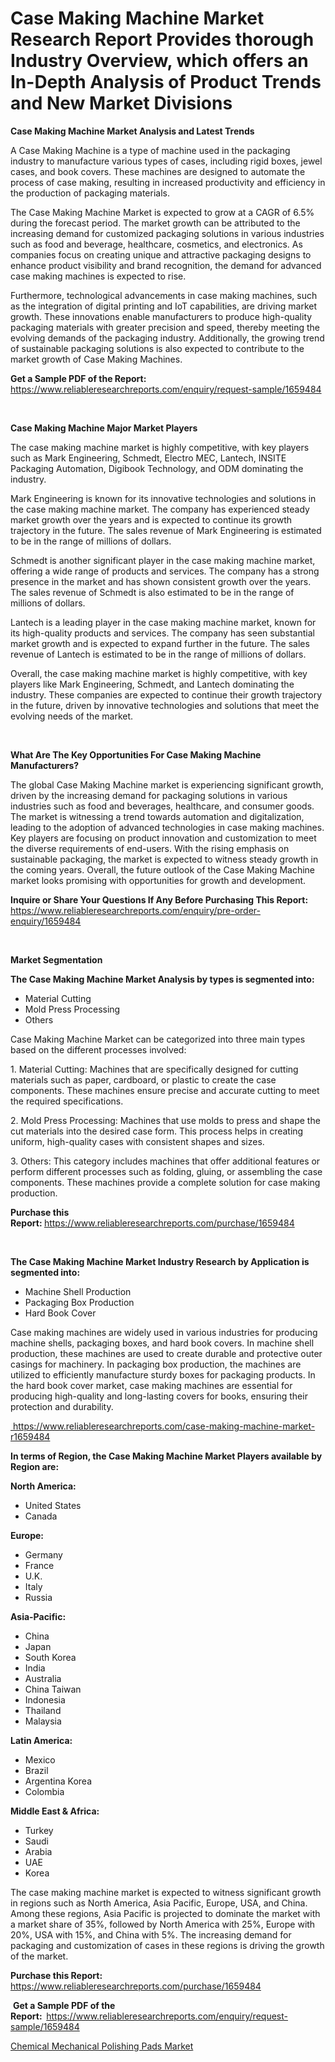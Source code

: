 <p><h1>Case Making Machine Market Research Report Provides thorough Industry Overview, which offers an In-Depth Analysis of Product Trends and New Market Divisions</h1></p><p><strong>Case Making Machine Market Analysis and Latest Trends</strong></p>
<p><p>A Case Making Machine is a type of machine used in the packaging industry to manufacture various types of cases, including rigid boxes, jewel cases, and book covers. These machines are designed to automate the process of case making, resulting in increased productivity and efficiency in the production of packaging materials.</p><p>The Case Making Machine Market is expected to grow at a CAGR of 6.5% during the forecast period. The market growth can be attributed to the increasing demand for customized packaging solutions in various industries such as food and beverage, healthcare, cosmetics, and electronics. As companies focus on creating unique and attractive packaging designs to enhance product visibility and brand recognition, the demand for advanced case making machines is expected to rise.</p><p>Furthermore, technological advancements in case making machines, such as the integration of digital printing and IoT capabilities, are driving market growth. These innovations enable manufacturers to produce high-quality packaging materials with greater precision and speed, thereby meeting the evolving demands of the packaging industry. Additionally, the growing trend of sustainable packaging solutions is also expected to contribute to the market growth of Case Making Machines.</p></p>
<p><strong>Get a Sample PDF of the Report:&nbsp;</strong> <a href="https://www.reliableresearchreports.com/enquiry/request-sample/1659484">https://www.reliableresearchreports.com/enquiry/request-sample/1659484</a></p>
<p>&nbsp;</p>
<p><strong>Case Making Machine Major Market Players</strong></p>
<p><p>The case making machine market is highly competitive, with key players such as Mark Engineering, Schmedt, Electro MEC, Lantech, INSITE Packaging Automation, Digibook Technology, and ODM dominating the industry. </p><p>Mark Engineering is known for its innovative technologies and solutions in the case making machine market. The company has experienced steady market growth over the years and is expected to continue its growth trajectory in the future. The sales revenue of Mark Engineering is estimated to be in the range of millions of dollars.</p><p>Schmedt is another significant player in the case making machine market, offering a wide range of products and services. The company has a strong presence in the market and has shown consistent growth over the years. The sales revenue of Schmedt is also estimated to be in the range of millions of dollars.</p><p>Lantech is a leading player in the case making machine market, known for its high-quality products and services. The company has seen substantial market growth and is expected to expand further in the future. The sales revenue of Lantech is estimated to be in the range of millions of dollars.</p><p>Overall, the case making machine market is highly competitive, with key players like Mark Engineering, Schmedt, and Lantech dominating the industry. These companies are expected to continue their growth trajectory in the future, driven by innovative technologies and solutions that meet the evolving needs of the market.</p></p>
<p>&nbsp;</p>
<p><strong>What Are The Key Opportunities For Case Making Machine Manufacturers?</strong></p>
<p><p>The global Case Making Machine market is experiencing significant growth, driven by the increasing demand for packaging solutions in various industries such as food and beverages, healthcare, and consumer goods. The market is witnessing a trend towards automation and digitalization, leading to the adoption of advanced technologies in case making machines. Key players are focusing on product innovation and customization to meet the diverse requirements of end-users. With the rising emphasis on sustainable packaging, the market is expected to witness steady growth in the coming years. Overall, the future outlook of the Case Making Machine market looks promising with opportunities for growth and development.</p></p>
<p><strong>Inquire or Share Your Questions If Any Before Purchasing This Report:</strong> <a href="https://www.reliableresearchreports.com/enquiry/pre-order-enquiry/1659484">https://www.reliableresearchreports.com/enquiry/pre-order-enquiry/1659484</a></p>
<p>&nbsp;</p>
<p><strong>Market Segmentation</strong></p>
<p><strong>The Case Making Machine Market Analysis by types is segmented into:</strong></p>
<p><ul><li>Material Cutting</li><li>Mold Press Processing</li><li>Others</li></ul></p>
<p><p>Case Making Machine Market can be categorized into three main types based on the different processes involved:</p><p>1. Material Cutting: Machines that are specifically designed for cutting materials such as paper, cardboard, or plastic to create the case components. These machines ensure precise and accurate cutting to meet the required specifications.</p><p>2. Mold Press Processing: Machines that use molds to press and shape the cut materials into the desired case form. This process helps in creating uniform, high-quality cases with consistent shapes and sizes.</p><p>3. Others: This category includes machines that offer additional features or perform different processes such as folding, gluing, or assembling the case components. These machines provide a complete solution for case making production.</p></p>
<p><strong>Purchase this Report:&nbsp;</strong><a href="https://www.reliableresearchreports.com/purchase/1659484">https://www.reliableresearchreports.com/purchase/1659484</a></p>
<p>&nbsp;</p>
<p><strong>The Case Making Machine Market Industry Research by Application is segmented into:</strong></p>
<p><ul><li>Machine Shell Production</li><li>Packaging Box Production</li><li>Hard Book Cover</li></ul></p>
<p><p>Case making machines are widely used in various industries for producing machine shells, packaging boxes, and hard book covers. In machine shell production, these machines are used to create durable and protective outer casings for machinery. In packaging box production, the machines are utilized to efficiently manufacture sturdy boxes for packaging products. In the hard book cover market, case making machines are essential for producing high-quality and long-lasting covers for books, ensuring their protection and durability.</p></p>
<p><a href="https://www.reliableresearchreports.com/case-making-machine-market-r1659484">&nbsp;https://www.reliableresearchreports.com/case-making-machine-market-r1659484</a></p>
<p><strong>In terms of Region, the Case Making Machine Market Players available by Region are:</strong></p>
<p>
    <p> <strong> North America: </strong>
        <ul>
            <li>United States</li>
            <li>Canada</li>
        </ul>
        </p> 
    <p> <strong> Europe: </strong>
        <ul>
            <li>Germany</li>
            <li>France</li>
            <li>U.K.</li>
            <li>Italy</li>
            <li>Russia</li>
        </ul>
        </p> 
    <p> <strong> Asia-Pacific: </strong>
        <ul>
            <li>China</li>
            <li>Japan</li>
            <li>South Korea</li>
            <li>India</li>
            <li>Australia</li>
            <li>China Taiwan</li>
            <li>Indonesia</li>
            <li>Thailand</li>
            <li>Malaysia</li>
        </ul>
        </p> 
    <p> <strong> Latin America: </strong>
        <ul>
            <li>Mexico</li>
            <li>Brazil</li>
            <li>Argentina Korea</li>
            <li>Colombia</li>
        </ul>
        </p> 
    <p> <strong> Middle East & Africa: </strong>
        <ul>
            <li>Turkey</li>
            <li>Saudi</li>
            <li>Arabia</li>
            <li>UAE</li>
            <li>Korea</li>
        </ul>
    </p>
    </p>
<p><p>The case making machine market is expected to witness significant growth in regions such as North America, Asia Pacific, Europe, USA, and China. Among these regions, Asia Pacific is projected to dominate the market with a market share of 35%, followed by North America with 25%, Europe with 20%, USA with 15%, and China with 5%. The increasing demand for packaging and customization of cases in these regions is driving the growth of the market.</p></p>
<p><strong>Purchase this Report: </strong><a href="https://www.reliableresearchreports.com/purchase/1659484">https://www.reliableresearchreports.com/purchase/1659484</a></p>
<p>&nbsp;<strong>Get a Sample PDF of the Report:&nbsp;&nbsp;</strong><a href="https://www.reliableresearchreports.com/enquiry/request-sample/1659484">https://www.reliableresearchreports.com/enquiry/request-sample/1659484</a></p>
<p><strong></strong></p>
<p><p><a href="https://spotless-saver-8fd.notion.site/Chemical-Mechanical-Polishing-Pads-Market-Size-CAGR-Trends-2024-2030-bc83e99681f541a6bd2a04a08d5685f7">Chemical Mechanical Polishing Pads Market</a></p></p>